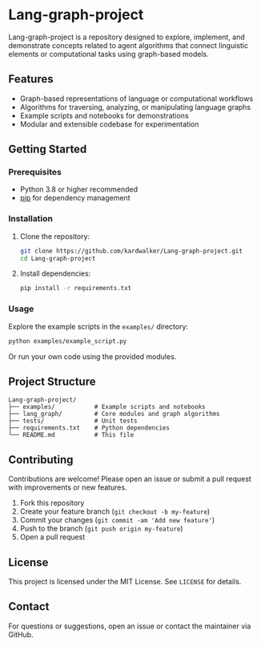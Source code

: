 

# Lang-graph-project

Lang-graph-project is a repository designed to explore, implement, and demonstrate concepts related to agent algorithms that connect linguistic elements or computational tasks using graph-based models.

## Features

- Graph-based representations of language or computational workflows
- Algorithms for traversing, analyzing, or manipulating language graphs
- Example scripts and notebooks for demonstrations
- Modular and extensible codebase for experimentation

## Getting Started

### Prerequisites

- Python 3.8 or higher recommended
- [pip](https://pip.pypa.io/en/stable/) for dependency management

### Installation

1. Clone the repository:
   ```bash
   git clone https://github.com/kardwalker/Lang-graph-project.git
   cd Lang-graph-project
   ```

2. Install dependencies:
   ```bash
   pip install -r requirements.txt
   ```

### Usage

Explore the example scripts in the `examples/` directory:

```bash
python examples/example_script.py
```

Or run your own code using the provided modules.

## Project Structure

```
Lang-graph-project/
├── examples/           # Example scripts and notebooks
├── lang_graph/         # Core modules and graph algorithms
├── tests/              # Unit tests
├── requirements.txt    # Python dependencies
└── README.md           # This file
```

## Contributing

Contributions are welcome! Please open an issue or submit a pull request with improvements or new features.

1. Fork this repository
2. Create your feature branch (`git checkout -b my-feature`)
3. Commit your changes (`git commit -am 'Add new feature'`)
4. Push to the branch (`git push origin my-feature`)
5. Open a pull request

## License

This project is licensed under the MIT License. See `LICENSE` for details.

## Contact

For questions or suggestions, open an issue or contact the maintainer via GitHub.
